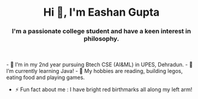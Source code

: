 <h1 align="center">Hi 👋, I'm Eashan Gupta</h1>
<h3 align="center">I'm a passionate college student and have a keen interest in philosophy.</h3>
<br></br>
- 🔭 I’m in my 2nd year pursuing Btech CSE (AI&ML) in UPES, Dehradun.
- 🌱 I’m currently learning Java!
- 💬 My hobbies are reading, building legos, eating food and playing games.

- ⚡ Fun fact about me : I have bright red birthmarks all along my left arm!
